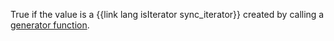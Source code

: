 True if the value is a {{link lang isIterator sync_iterator}} created by calling a [generator function](https://developer.mozilla.org/en-US/docs/Web/JavaScript/Reference/Global_Objects/Generator).
